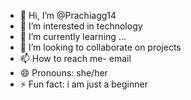 - 👋 Hi, I’m @Prachiagg14
- 👀 I’m interested in technology 
- 🌱 I’m currently learning ...
- 💞️ I’m looking to collaborate on projects 
- 📫 How to reach me- email
- 😄 Pronouns: she/her
- ⚡ Fun fact: i am just a beginner 

<!---
Prachiagg14/Prachiagg14 is a ✨ special ✨ repository because its `README.md` (this file) appears on your GitHub profile.
You can click the Preview link to take a look at your changes.
--->
